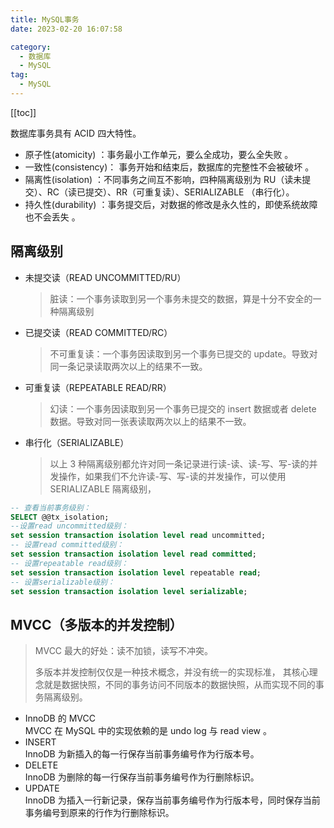 ```yaml
---
title: MySQL事务
date: 2023-02-20 16:07:58

category: 
  - 数据库
  - MySQL
tag: 
  - MySQL
---
```


<!-- more -->

[[toc]]

数据库事务具有 ACID 四大特性。

- 原子性(atomicity) ：事务最小工作单元，要么全成功，要么全失败 。
- 一致性(consistency)： 事务开始和结束后，数据库的完整性不会被破坏 。
- 隔离性(isolation) ：不同事务之间互不影响，四种隔离级别为 RU（读未提交）、RC（读已提交）、RR（可重复读）、SERIALIZABLE （串行化）。
- 持久性(durability) ：事务提交后，对数据的修改是永久性的，即使系统故障也不会丢失 。

<!-- more -->

## 隔离级别

- 未提交读（READ UNCOMMITTED/RU）
  > 脏读：一个事务读取到另一个事务未提交的数据，算是十分不安全的一种隔离级别
- 已提交读（READ COMMITTED/RC）
  > 不可重复读：一个事务因读取到另一个事务已提交的 update。导致对同一条记录读取两次以上的结果不一致。
- 可重复读（REPEATABLE READ/RR）
  > 幻读：一个事务因读取到另一个事务已提交的 insert 数据或者 delete 数据。导致对同一张表读取两次以上的结果不一致。
- 串行化（SERIALIZABLE）
  > 以上 3 种隔离级别都允许对同一条记录进行读-读、读-写、写-读的并发操作，如果我们不允许读-写、写-读的并发操作，可以使用 SERIALIZABLE 隔离级别，

```sql
-- 查看当前事务级别：
SELECT @@tx_isolation;
--设置read uncommitted级别：
set session transaction isolation level read uncommitted;
-- 设置read committed级别：
set session transaction isolation level read committed;
-- 设置repeatable read级别：
set session transaction isolation level repeatable read;
-- 设置serializable级别：
set session transaction isolation level serializable;
```

## MVCC（多版本的并发控制）

> MVCC 最大的好处：读不加锁，读写不冲突。
>
> 多版本并发控制仅仅是一种技术概念，并没有统一的实现标准， 其核心理念就是数据快照，不同的事务访问不同版本的数据快照，从而实现不同的事务隔离级别。

- InnoDB 的 MVCC<br/>
  MVCC 在 MySQL 中的实现依赖的是 undo log 与 read view 。
- INSERT<br/>
  InnoDB 为新插入的每一行保存当前事务编号作为行版本号。
- DELETE<br/>
  InnoDB 为删除的每一行保存当前事务编号作为行删除标识。
- UPDATE<br/>
  InnoDB 为插入一行新记录，保存当前事务编号作为行版本号，同时保存当前事务编号到原来的行作为行删除标识。
